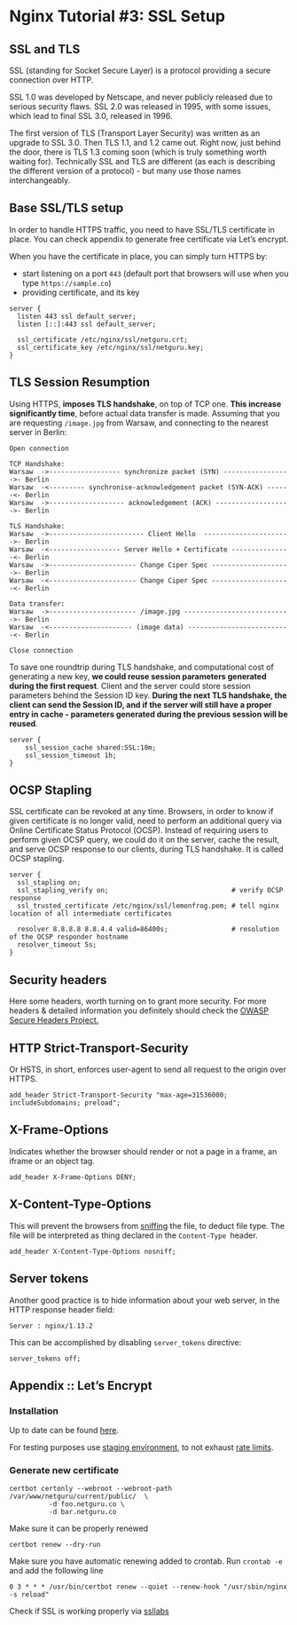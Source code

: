 # Nginx Tutorial #3: SSL Setup
## SSL and TLS

SSL (standing for Socket Secure Layer) is a protocol providing a secure connection over HTTP.

SSL 1.0 was developed by Netscape, and never publicly released due to serious security flaws. SSL 2.0 was released in 1995, with some issues, which lead to final SSL 3.0, released in 1996.

The first version of TLS (Transport Layer Security) was written as an upgrade to SSL 3.0. Then TLS 1.1, and 1.2 came out. Right now, just behind the door, there is TLS 1.3 coming soon (which is truly something worth waiting for).
Technically SSL and TLS are different (as each is describing the different version of a protocol) - but many use those names interchangeably.

## Base SSL/TLS setup

In order to handle HTTPS traffic, you need to have SSL/TLS certificate in place. You can check appendix to generate free certificate via Let’s encrypt.

When you have the certificate in place, you can simply turn HTTPS by:

* start listening on a port `443` (default port that browsers will use when you type `https://sample.co`)
* providing certificate, and its key

```
server {
  listen 443 ssl default_server;
  listen [::]:443 ssl default_server;

  ssl_certificate /etc/nginx/ssl/netguru.crt;
  ssl_certificate_key /etc/nginx/ssl/netguru.key;
}
```

## TLS Session Resumption

Using HTTPS, **imposes TLS handshake**, on top of TCP one. **This increase significantly time**, before actual data transfer is made. Assuming that you are requesting `/image.jpg` from Warsaw, and connecting to the nearest server in Berlin:

```
Open connection

TCP Handshake:
Warsaw  ->------------------ synchronize packet (SYN) ----------------->- Berlin
Warsaw  -<--------- synchronise-acknowledgement packet (SYN-ACK) ------<- Berlin
Warsaw  ->------------------- acknowledgement (ACK) ------------------->- Berlin

TLS Handshake:
Warsaw  ->------------------------ Client Hello  ---------------------->- Berlin
Warsaw  -<------------------ Server Hello + Certificate ---------------<- Berlin
Warsaw  ->---------------------- Change Ciper Spec -------------------->- Berlin
Warsaw  -<---------------------- Change Ciper Spec --------------------<- Berlin

Data transfer:
Warsaw  ->---------------------- /image.jpg --------------------------->- Berlin
Warsaw  -<--------------------- (image data) --------------------------<- Berlin

Close connection
```
To save one roundtrip during TLS handshake, and computational cost of generating a new key, **we could reuse session parameters generated during the first request**. Client and the server could store session parameters behind the Session ID key. **During the next TLS handshake, the client can send the Session ID, and if the server will still have a proper entry in cache - parameters generated during the previous session will be reused**.

```
server {
    ssl_session_cache shared:SSL:10m;
    ssl_session_timeout 1h;
}
```

## OCSP Stapling

SSL certificate can be revoked at any time. Browsers, in order to know if given certificate is no longer valid, need to perform an additional query via Online Certificate Status Protocol (OCSP). Instead of requiring users to perform given OCSP query, we could do it on the server, cache the result, and serve OCSP response to our clients, during TLS handshake. It is called OCSP stapling.

```
server {
  ssl_stapling on;
  ssl_stapling_verify on;                               # verify OCSP response
  ssl_trusted_certificate /etc/nginx/ssl/lemonfrog.pem; # tell nginx location of all intermediate certificates

  resolver 8.8.8.8 8.8.4.4 valid=86400s;                # resolution of the OCSP responder hostname
  resolver_timeout 5s;
}
```

## Security headers

Here some headers, worth turning on to grant more security. For more headers & detailed information you definitely should check the [OWASP Secure Headers Project.](https://www.owasp.org/index.php/OWASP_Secure_Headers_Project)

## HTTP Strict-Transport-Security

Or HSTS, in short, enforces user-agent to send all request to the origin over HTTPS.

```
add_header Strict-Transport-Security "max-age=31536000; includeSubdomains; preload";
```

## X-Frame-Options

Indicates whether the browser should render or not a page in a frame, an iframe or an object tag.

```
add_header X-Frame-Options DENY;
```

## X-Content-Type-Options

This will prevent the browsers from [sniffing](https://en.wikipedia.org/wiki/Content_sniffing) the file, to deduct file type. The file will be interpreted as thing declared in the `Content-Type `header.

`add_header X-Content-Type-Options nosniff;`

## Server tokens

Another good practice is to hide information about your web server, in the HTTP response header field:

```
Server : nginx/1.13.2
```

This can be accomplished by disabling `server_tokens` directive:

```
server_tokens off;
```

## Appendix :: Let’s Encrypt

### Installation
Up to date can be found [here](https://certbot.eff.org/lets-encrypt/ubuntuother-nginx).

For testing purposes use [staging environment](https://letsencrypt.org/docs/staging-environment/), to not exhaust [rate limits](https://letsencrypt.org/docs/rate-limits/).

### Generate new certificate

```
certbot certonly --webroot --webroot-path /var/www/netguru/current/public/  \
          -d foo.netguru.co \
          -d bar.netguru.co
```

Make sure it can be properly renewed

```
certbot renew --dry-run
```

Make sure you have automatic renewing added to crontab. Run `crontab -e` and add the following line

```
0 3 * * * /usr/bin/certbot renew --quiet --renew-hook "/usr/sbin/nginx -s reload"
```

Check if SSL is working properly via [ssllabs](https://www.ssllabs.com/ssltest/)
